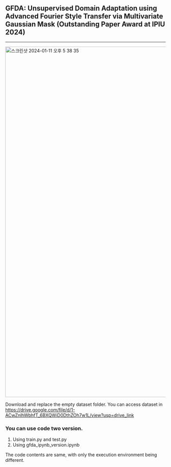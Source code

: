 ## GFDA: Unsupervised Domain Adaptation using Advanced Fourier Style Transfer via Multivariate Gaussian Mask (Outstanding Paper Award at IPIU 2024) 
***
<img width="1100" alt="스크린샷 2024-01-11 오후 5 38 35" src="https://github.com/SeongMon/GFDA/assets/118545892/b8ea5956-b075-4c27-adf9-108a5458a7c8">




Download and replace the empty dataset folder.
You can access dataset in https://drive.google.com/file/d/1-ACwZnlhWbhfT_6BXQWiD0DthZOh7w1L/view?usp=drive_link


### You can use code two version.
1. Using train.py and test.py
2. Using gfda_ipynb_version.ipynb

The code contents are same, with only the execution environment being different.
